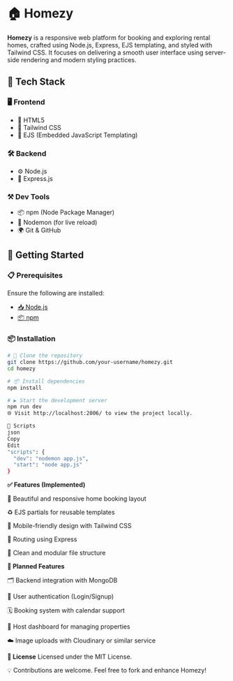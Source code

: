 # 🏠 Homezy

**Homezy** is a responsive web platform for booking and exploring rental homes, crafted using Node.js, Express, EJS templating, and styled with Tailwind CSS. It focuses on delivering a smooth user interface using server-side rendering and modern styling practices.


## 🧰 Tech Stack

### 🖥️ Frontend
- 🧱 HTML5
- 🎨 Tailwind CSS
- 📜 EJS (Embedded JavaScript Templating)

### 🛠️ Backend
- ⚙️ Node.js
- 🚀 Express.js

### ⚒️ Dev Tools
- 📦 npm (Node Package Manager)
- 🔁 Nodemon (for live reload)
- 🌍 Git & GitHub

## 🚀 Getting Started

### 📋 Prerequisites

Ensure the following are installed:

- [📥 Node.js](https://nodejs.org/)
- [📦 npm](https://www.npmjs.com/)

### 📦 Installation

```bash
# 📁 Clone the repository
git clone https://github.com/your-username/homezy.git
cd homezy

# 📦 Install dependencies
npm install

# ▶️ Start the development server
npm run dev
🌐 Visit http://localhost:2006/ to view the project locally.

🧾 Scripts
json
Copy
Edit
"scripts": {
  "dev": "nodemon app.js",
  "start": "node app.js"
}
```

**✅ Features (Implemented)**

🏡 Beautiful and responsive home booking layout

♻️ EJS partials for reusable templates

📱 Mobile-friendly design with Tailwind CSS

🧭 Routing using Express

🔧 Clean and modular file structure

**🔮 Planned Features**

🗂️ Backend integration with MongoDB

🔐 User authentication (Login/Signup)

🗓️ Booking system with calendar support

🧳 Host dashboard for managing properties

☁️ Image uploads with Cloudinary or similar service

**📄 License**
Licensed under the MIT License.

💡 Contributions are welcome. Feel free to fork and enhance Homezy!
